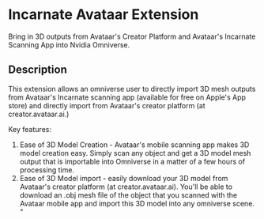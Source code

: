 # Incarnate Avataar Extension
Bring in 3D outputs from Avataar's Creator Platform and Avataar's Incarnate Scanning App into Nvidia Omniverse.

## Description
This extension allows an omniverse user to directly import 3D mesh outputs from Avataar's Incarnate scanning app (available for free on Apple's App store) and directly import from Avataar's creator platform (at creator.avataar.ai.)

Key features: 
1. Ease of 3D Model Creation - Avataar's mobile scanning app makes 3D model creation easy. Simply scan any object and get a 3D model mesh output that is importable into Omniverse in a matter of a few hours of processing time. 
2. Ease of 3D Model import - easily download your 3D model from Avataar's creator platform (at creator.avataar.ai). You'll be able to download an .obj mesh file of the object that you scanned with the Avataar mobile app and import this 3D model into any omniverse scene. "
